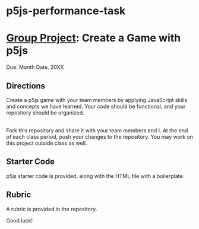# p5js-performance-task
<h1><u>Group Project</u>: Create a Game with p5js</h1>
Due: Month Date, 20XX
<h2>Directions</h2>
Create a p5js game with your team members by applying JavaScript skills and concepts we have learned. Your code should be functional, and your repository should be organized.<br><br>

Fork this repository and share it with your team members and I. At the end of each class period, push your changes to the repository. You may work on this project outside class as well.

<h2>Starter Code</h2>
p5js starter code is provided, along with the HTML file with a boilerplate.

<h2>Rubric</h2>
A rubric is provided in the repository.<br>

Good luck!
